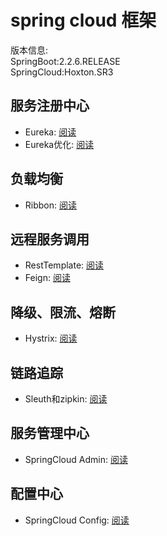 # spring cloud 框架
版本信息:   
SpringBoot:2.2.6.RELEASE   
SpringCloud:Hoxton.SR3   

## 服务注册中心
- Eureka: [阅读](Eureka/)
- Eureka优化: [阅读](Eureka/Eureka优化.md)

## 负载均衡
- Ribbon: [阅读](Ribbon/)

## 远程服务调用
- RestTemplate: [阅读](RestTemplate/)
- Feign: [阅读](Feign/)

## 降级、限流、熔断
- Hystrix: [阅读](Hystrix/)

## 链路追踪
- Sleuth和zipkin: [阅读](Sleuth&zipkin/)

## 服务管理中心
- SpringCloud Admin: [阅读](SpringCloudAdmin/)

## 配置中心
- SpringCloud Config: [阅读](SpringCloudConfig/)
